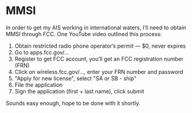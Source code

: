 # MMSI

In order to get my AIS working in international waters, I’ll need to obtain MMSI through FCC.  One YouTube video outlined this process:

1. Obtain restricted radio phone operator’s permit — $0, never expires
1. Go to apps.fcc.gov/...
1. Register to get FCC account, you’ll get an FCC registration number (FRN)
1. Click on wireless.fcc.gov/..., enter your FRN number and password
1. "Apply for new license", select "SA or SB - ship"
1. File the application
1. Sign the application (first + last name), click submit

Sounds easy enough, hope to be done with it shortly.
